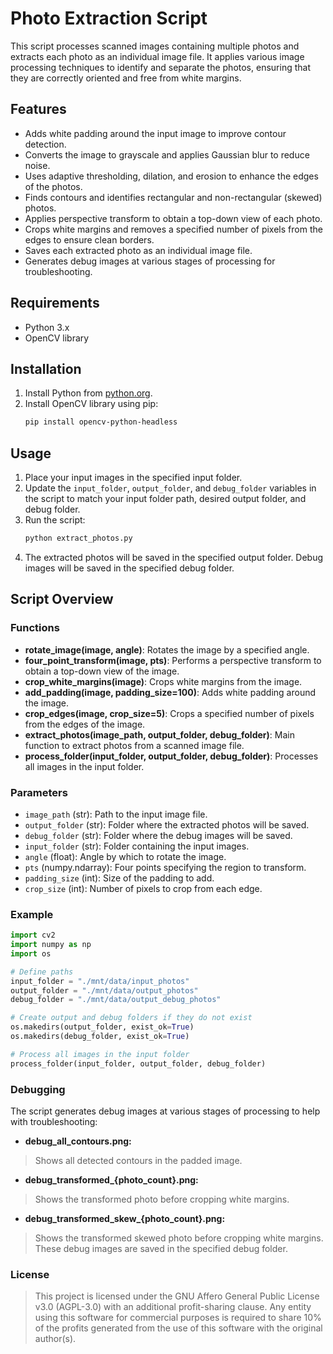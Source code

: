 # Photo Extraction Script

This script processes scanned images containing multiple photos and extracts each photo as an individual image file. It applies various image processing techniques to identify and separate the photos, ensuring that they are correctly oriented and free from white margins.

## Features

- Adds white padding around the input image to improve contour detection.
- Converts the image to grayscale and applies Gaussian blur to reduce noise.
- Uses adaptive thresholding, dilation, and erosion to enhance the edges of the photos.
- Finds contours and identifies rectangular and non-rectangular (skewed) photos.
- Applies perspective transform to obtain a top-down view of each photo.
- Crops white margins and removes a specified number of pixels from the edges to ensure clean borders.
- Saves each extracted photo as an individual image file.
- Generates debug images at various stages of processing for troubleshooting.

## Requirements

- Python 3.x
- OpenCV library

## Installation

1. Install Python from [python.org](https://www.python.org/).
2. Install OpenCV library using pip:
    ```bash
    pip install opencv-python-headless
    ```

## Usage

1. Place your input images in the specified input folder.
2. Update the `input_folder`, `output_folder`, and `debug_folder` variables in the script to match your input folder path, desired output folder, and debug folder.
3. Run the script:
    ```bash
    python extract_photos.py
    ```
4. The extracted photos will be saved in the specified output folder. Debug images will be saved in the specified debug folder.

## Script Overview

### Functions

- **rotate_image(image, angle)**: Rotates the image by a specified angle.
- **four_point_transform(image, pts)**: Performs a perspective transform to obtain a top-down view of the image.
- **crop_white_margins(image)**: Crops white margins from the image.
- **add_padding(image, padding_size=100)**: Adds white padding around the image.
- **crop_edges(image, crop_size=5)**: Crops a specified number of pixels from the edges of the image.
- **extract_photos(image_path, output_folder, debug_folder)**: Main function to extract photos from a scanned image file.
- **process_folder(input_folder, output_folder, debug_folder)**: Processes all images in the input folder.

### Parameters

- `image_path` (str): Path to the input image file.
- `output_folder` (str): Folder where the extracted photos will be saved.
- `debug_folder` (str): Folder where the debug images will be saved.
- `input_folder` (str): Folder containing the input images.
- `angle` (float): Angle by which to rotate the image.
- `pts` (numpy.ndarray): Four points specifying the region to transform.
- `padding_size` (int): Size of the padding to add.
- `crop_size` (int): Number of pixels to crop from each edge.

### Example

```python
import cv2
import numpy as np
import os

# Define paths
input_folder = "./mnt/data/input_photos"
output_folder = "./mnt/data/output_photos"
debug_folder = "./mnt/data/output_debug_photos"

# Create output and debug folders if they do not exist
os.makedirs(output_folder, exist_ok=True)
os.makedirs(debug_folder, exist_ok=True)

# Process all images in the input folder
process_folder(input_folder, output_folder, debug_folder)
```

### Debugging
The script generates debug images at various stages of processing to help with troubleshooting:

- **debug_all_contours.png:**
>Shows all detected contours in the padded image.
- **debug_transformed_{photo_count}.png:**
>Shows the transformed photo before cropping white margins.
- **debug_transformed_skew_{photo_count}.png:**
>Shows the transformed skewed photo before cropping white margins.
These debug images are saved in the specified debug folder.




### License

> This project is licensed under the GNU Affero General Public License v3.0 (AGPL-3.0) with an additional profit-sharing clause. Any entity using this software for commercial purposes is required to share 10% of the profits generated from the use of this software with the original author(s).
